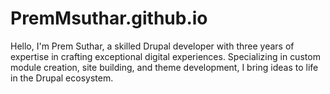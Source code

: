# PremMsuthar.github.io
Hello, I'm Prem Suthar, a skilled Drupal developer with three years of expertise in crafting exceptional digital experiences. Specializing in custom module creation, site building, and theme development, I bring ideas to life in the Drupal ecosystem.
